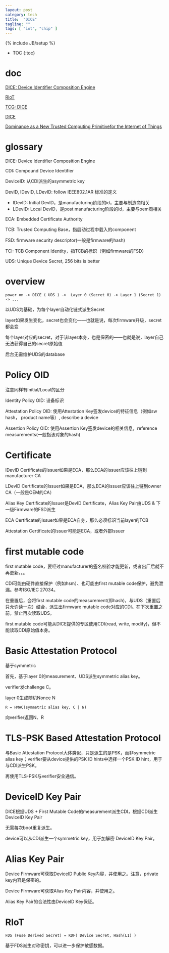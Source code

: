 ```yaml
---
layout: post
category: tech
title:  "DICE"
tagline: ""
tags: [ "iot", "chip" ] 
---
```

{% include JB/setup %}

* TOC
{:toc}

# doc

[DICE: Device Identifier Composition Engine](https://www.microsoft.com/en-us/research/project/dice-device-identifier-composition-engine/)

[RIoT](https://www.microsoft.com/en-us/research/wp-content/uploads/2016/06/RIoT20Paper-1.1-1.pdf)

[TCG: DICE](https://trustedcomputinggroup.org/resources/?workgroups=DICE&)

[DICE](https://trustedcomputinggroup.org/work-groups/dice-architectures/)

[Dominance as a New Trusted Computing Primitivefor the Internet of Things](https://www.microsoft.com/en-us/research/uploads/prod/2019/03/cider-sp19.pdf)

# glossary

DICE: Device Identifier Composition Engine

CDI: Compound Device Identifier

DeviceID: 从CDI派生的asymmetric key

DevID, IDevID, LDevID: follow IEEE802.1AR 标准的定义
- IDevID: Initial DevID，是manufacturing阶段的id，主要与制造商相关
- LDevID: Local DevID，是post manufacturing阶段的id，主要与oem商相关

ECA: Embedded Certificate Authority

TCB: Trusted Computing Base，指启动过程中载入的component

FSD: firmware security descriptor(一般是firmware的hash)

TCI: TCB Component Identity，指TCB的标识（例如firmware的FSD）

UDS: Unique Device Secret, 256 bits is better

# overview

    power on -> DICE ( UDS ) ->  Layer 0 (Secret 0) -> Layer 1 (Secret 1) -> ...

以UDS为基础，为每个layer自动化链式派生Secret

layer如果发生变化，secret也会变化——也就是说，每次firmware升级，secret都会变

每个layer对应的secret，对于该layer本身，也是保密的——也就是说，layer自己无法获得自己的secret原始值

后台无需维护UDS的database

# Policy OID

注意同样有Initial/Local的区分

Identity Policy OID: 设备标识

Attestation Policy OID: 使用Attestation Key签发device的特征信息（例如sw hash， product name等）, describe a device

Assertion Policy OID: 使用Assertion Key签发device的相关信息，reference measurements(一般指该对象的hash)

# Certificate

IDevID Certificate的Issuer如果是ECA，那么ECA的issuer应该往上链到manufacturer CA

LDevID Certificate的Issuer如果是ECA，那么ECA的issuer应该往上链到owner CA（一般是OEM的CA）

Alias Key Certificate的Issuer是DevID Certificate，Alias Key Pair由UDS & 下一级Firmware的FSD派生

ECA Certificate的Issuer如果是ECA自身，那么必须标识当前layer的TCB

Attestation Certificate的Issuer可能是ECA，或者外部Issuer

# first mutable code

first mutable code，要经过manufacturer的签名校验才能更新，或者出厂后就不再更新。。。

CDI可能由硬件直接保护（例如hsm）、也可能由first mutable code保护，避免泄漏。参考ISO/IEC 27034。

在重置后，会将first mutable code的measurement(即hash)，与UDS（重置后只允许读一次）结合，派生出firmware mutable code对应的CDI。在下次重置之前，禁止再次读取UDS。

first mutable code可能从DICE提供的专区使用CDI(read, write, modify)，但不能读取CDI原始值本身。

# Basic Attestation Protocol

基于symmetric 

首先，基于layer 0的measurement、UDS派生symmetric alias key。

verifier发challenge C。

layer 0生成随机Nonce N

    R = HMAC(symmetric alias key, C | N) 

向verifier返回N、R

# TLS-PSK Based Attestation Protocol

与Basic Attestation Protocol大体类似，只是派生的是PSK，而非symmetric alias key；verifier要从device提供的PSK ID hints中选择一个PSK ID hint，用于与CDI派生PSK。

再使用TLS-PSK与verifier安全通信。

# DeviceID Key Pair

DICE根据UDS + First Mutable Code的measurement派生CDI，根据CDI派生DeviceID Key Pair

无需每次boot重复派生。

device可以从CDI派生一个symmetric key，用于加解密 DeviceID Key Pair。

# Alias Key Pair

Device Firmware可获取DeviceID Public Key内容，并使用之。注意，private key内容是保密的。

Device Firmware可获取Alias Key Pair内容，并使用之。

Alias Key Pair的合法性由DeviceID Key保证。


# RIoT

    FDS (Fuse Derived Secret) = KDF( Device Secret, Hash(L1) )

基于FDS派生对称密钥，可以进一步保护敏感数据。


